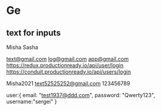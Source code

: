 # Ge


## text for inputs

Misha
Sasha

text@gmail.com
log@gmail.com
app@gmail.com
https://redux.productionready.io/api/user/login
https://conduit.productionready.io/api/users/login




Misha2021
text52525252@gmail.com
123456789


user:{
	email: "test1937@ddd.com",
	password: "Qwerty123",
	username:"sergei"
}